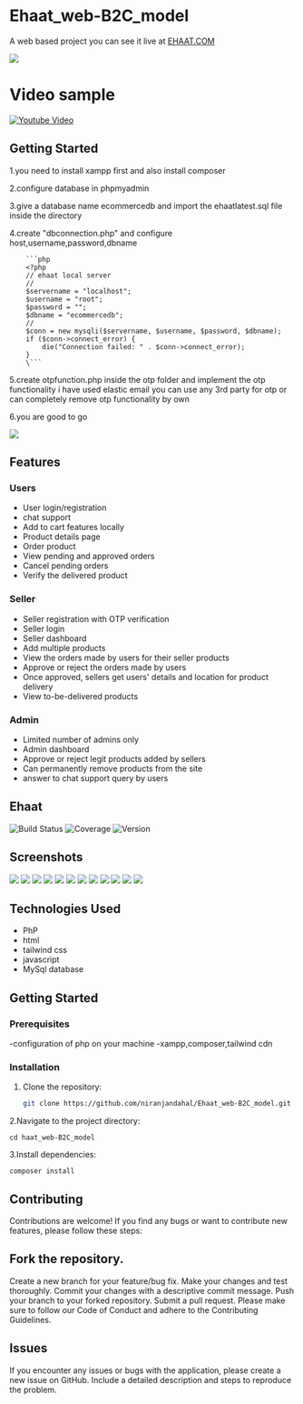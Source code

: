 ﻿# Ehaat_web-B2C_model

A web based project you can see it live at [EHAAT.COM](http://ehaat.42web.io)
   
<img src="https://github.com/niranjandahal/Ehaat_web-B2C_model/blob/main/project-6-s1.png">


# Video sample
[![Youtube Video](https://img.youtube.com/vi//W0vN6v4iiOI[0].jpg)](https://www.youtube.com/watch?v=)


## Getting Started

1.you need to install xampp first and also install composer

2.configure database in phpmyadmin

3.give a database name ecommercedb and import the ehaatlatest.sql file inside the directory

4.create "dbconnection.php" and configure host,username,password,dbname

        ```php
        <?php
        // ehaat local server
        //
        $servername = "localhost";
        $username = "root";
        $password = "";
        $dbname = "ecommercedb";
        //
        $conn = new mysqli($servername, $username, $password, $dbname);
        if ($conn->connect_error) {
            die("Connection failed: " . $conn->connect_error);
        }
        \```
    
5.create otpfunction.php inside the otp folder and implement the otp functionality i have used elastic email you can use any 3rd party for otp or can completely remove otp functionality by own



6.you are good to go

<img src="https://github.com/niranjandahal/Ehaat_web-B2C_model/blob/main/project-six.png">


## Features

### Users
- User login/registration
- chat support
- Add to cart features locally
- Product details page
- Order product
- View pending and approved orders
- Cancel pending orders
- Verify the delivered product

### Seller
- Seller registration with OTP verification
- Seller login
- Seller dashboard
- Add multiple products
- View the orders made by users for their seller products
- Approve or reject the orders made by users
- Once approved, sellers get users' details and location for product delivery
- View to-be-delivered products

### Admin
- Limited number of admins only
- Admin dashboard
- Approve or reject legit products added by sellers
- Can permanently remove products from the site
- answer to chat support query by users

## Ehaat


![Build Status](https://img.shields.io/badge/build-passing-brightgreen)
![Coverage](https://img.shields.io/badge/coverage-90%25-green)
![Version](https://img.shields.io/badge/version-v1.0-blue)


## Screenshots

<img src="https://github.com/niranjandahal/Ehaat_web-B2C_model/blob/main/project-6-s1.png">
<img src="https://github.com/niranjandahal/Ehaat_web-B2C_model/blob/main/project-6-s2.png">
<img src="https://github.com/niranjandahal/Ehaat_web-B2C_model/blob/main/project-6-s3.png">
<img src="https://github.com/niranjandahal/Ehaat_web-B2C_model/blob/main/project-6-s4.png">
<img src="https://github.com/niranjandahal/Ehaat_web-B2C_model/blob/main/project-6-s5.png">
<img src="https://github.com/niranjandahal/Ehaat_web-B2C_model/blob/main/project-6-s6.png">
<img src="https://github.com/niranjandahal/Ehaat_web-B2C_model/blob/main/project-6-s7.png">
<img src="https://github.com/niranjandahal/Ehaat_web-B2C_model/blob/main/project-6-s8.png">
<img src="https://github.com/niranjandahal/Ehaat_web-B2C_model/blob/main/project-6-s9.png">
<img src="https://github.com/niranjandahal/Ehaat_web-B2C_model/blob/main/project-6-s10.png">
<img src="https://github.com/niranjandahal/Ehaat_web-B2C_model/blob/main/project-6-s11.png">
<img src="https://github.com/niranjandahal/Ehaat_web-B2C_model/blob/main/project-6-s12.png">




## Technologies Used

- PhP
- html
- tailwind css
- javascript
- MySql database

## Getting Started

### Prerequisites

-configuration of php on your machine
-xampp,composer,tailwind cdn

### Installation

1. Clone the repository:

    ```bash
    git clone https://github.com/niranjandahal/Ehaat_web-B2C_model.git
    
2.Navigate to the project directory:

    cd haat_web-B2C_model

3.Install dependencies:

    composer install


## Contributing
Contributions are welcome! If you find any bugs or want to contribute new features, please follow these steps:

## Fork the repository.
Create a new branch for your feature/bug fix.
Make your changes and test thoroughly.
Commit your changes with a descriptive commit message.
Push your branch to your forked repository.
Submit a pull request.
Please make sure to follow our Code of Conduct and adhere to the Contributing Guidelines.

## Issues
If you encounter any issues or bugs with the application, please create a new issue on GitHub. Include a detailed description and steps to reproduce the problem.




